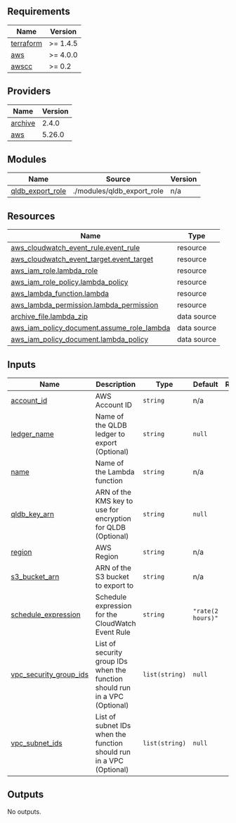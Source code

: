 ## Requirements

| Name | Version |
|------|---------|
| <a name="requirement_terraform"></a> [terraform](#requirement\_terraform) | >= 1.4.5 |
| <a name="requirement_aws"></a> [aws](#requirement\_aws) | >= 4.0.0 |
| <a name="requirement_awscc"></a> [awscc](#requirement\_awscc) | >= 0.2 |

## Providers

| Name | Version |
|------|---------|
| <a name="provider_archive"></a> [archive](#provider\_archive) | 2.4.0 |
| <a name="provider_aws"></a> [aws](#provider\_aws) | 5.26.0 |

## Modules

| Name | Source | Version |
|------|--------|---------|
| <a name="module_qldb_export_role"></a> [qldb\_export\_role](#module\_qldb\_export\_role) | ./modules/qldb_export_role | n/a |

## Resources

| Name | Type |
|------|------|
| [aws_cloudwatch_event_rule.event_rule](https://registry.terraform.io/providers/hashicorp/aws/latest/docs/resources/cloudwatch_event_rule) | resource |
| [aws_cloudwatch_event_target.event_target](https://registry.terraform.io/providers/hashicorp/aws/latest/docs/resources/cloudwatch_event_target) | resource |
| [aws_iam_role.lambda_role](https://registry.terraform.io/providers/hashicorp/aws/latest/docs/resources/iam_role) | resource |
| [aws_iam_role_policy.lambda_policy](https://registry.terraform.io/providers/hashicorp/aws/latest/docs/resources/iam_role_policy) | resource |
| [aws_lambda_function.lambda](https://registry.terraform.io/providers/hashicorp/aws/latest/docs/resources/lambda_function) | resource |
| [aws_lambda_permission.lambda_permission](https://registry.terraform.io/providers/hashicorp/aws/latest/docs/resources/lambda_permission) | resource |
| [archive_file.lambda_zip](https://registry.terraform.io/providers/hashicorp/archive/latest/docs/data-sources/file) | data source |
| [aws_iam_policy_document.assume_role_lambda](https://registry.terraform.io/providers/hashicorp/aws/latest/docs/data-sources/iam_policy_document) | data source |
| [aws_iam_policy_document.lambda_policy](https://registry.terraform.io/providers/hashicorp/aws/latest/docs/data-sources/iam_policy_document) | data source |

## Inputs

| Name | Description | Type | Default | Required |
|------|-------------|------|---------|:--------:|
| <a name="input_account_id"></a> [account\_id](#input\_account\_id) | AWS Account ID | `string` | n/a | yes |
| <a name="input_ledger_name"></a> [ledger\_name](#input\_ledger\_name) | Name of the QLDB ledger to export (Optional) | `string` | `null` | no |
| <a name="input_name"></a> [name](#input\_name) | Name of the Lambda function | `string` | n/a | yes |
| <a name="input_qldb_key_arn"></a> [qldb\_key\_arn](#input\_qldb\_key\_arn) | ARN of the KMS key to use for encryption for QLDB (Optional) | `string` | `null` | no |
| <a name="input_region"></a> [region](#input\_region) | AWS Region | `string` | n/a | yes |
| <a name="input_s3_bucket_arn"></a> [s3\_bucket\_arn](#input\_s3\_bucket\_arn) | ARN of the S3 bucket to export to | `string` | n/a | yes |
| <a name="input_schedule_expression"></a> [schedule\_expression](#input\_schedule\_expression) | Schedule expression for the CloudWatch Event Rule | `string` | `"rate(2 hours)"` | no |
| <a name="input_vpc_security_group_ids"></a> [vpc\_security\_group\_ids](#input\_vpc\_security\_group\_ids) | List of security group IDs when the function should run in a VPC (Optional) | `list(string)` | `null` | no |
| <a name="input_vpc_subnet_ids"></a> [vpc\_subnet\_ids](#input\_vpc\_subnet\_ids) | List of subnet IDs when the function should run in a VPC (Optional) | `list(string)` | `null` | no |

## Outputs

No outputs.

